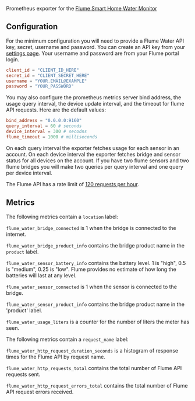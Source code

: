 Prometheus exporter for the [Flume Smart Home Water Monitor](https://flumewater.com)

## Configuration

For the minimum configuration you will need to provide a Flume Water API key,
secret, username and password.  You can create an API key from your [settings
page](https://portal.flumewater.com/settings).  Your username and password are
from your Flume portal login.

```toml
client_id = "CLIENT_ID_HERE"
secret_id = "CLIENT_SECRET_HERE"
username = "YOUR.EMAIL@EXAMPLE"
password = "YOUR_PASSWORD"
```

You may also configure the prometheus metrics server bind address, the usage
query interval, the device update interval, and the timeout for flume API
requests.  Here are the default values:

```toml
bind_address = "0.0.0.0:9160"
query_interval = 60 # seconds
device_interval = 300 # secodns
flume_timeout = 1000 # milliseconds
```

On each query interval the exporter fetches usage for each sensor in an
account.  On each device interval the exporter fetches bridge and sensor status
for all devices on the account.  If you have two flume sensors and two flume
bridges you will make two queries per query interval and one query per device
interval.

The Flume API has a rate limit of [120 requests per
hour](https://flumetech.readme.io/docs/rate-limiting).

## Metrics

The following metrics contain a `location` label:

`flume_water_bridge_connected` is 1 when the bridge is connected to the internet.

`flume_water_bridge_product_info` contains the bridge product name in the `product` label.

`flume_water_sensor_battery_info` contains the battery level.  1 is "high", 0.5
is "medium", 0.25 is "low".  Flume provides no estimate of how long the
batteries will last at any level.

`flume_water_sensor_connected` is 1 when the sensor is connected to the bridge.

`flume_water_sensor_product_info` contains the bridge product name in the
'product' label.

`flume_water_usage_liters` is a counter for the number of liters the meter has
seen.

The following metrics contain a `request_name` label:

`flume_water_http_request_duration_seconds` is a histogram of response times
for the Flume API by request name.

`flume_water_http_requests_total` contains the total number of Flume API
requests sent.

`flume_water_http_request_errors_total` contains the total number of Flume API
request errors received.
